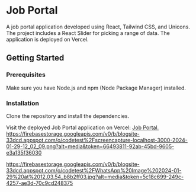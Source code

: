 # Job Portal

A job portal application developed using React, Tailwind CSS, and Unicons. The project includes a React Slider for picking a range of data. The application is deployed on Vercel.

## Getting Started

### Prerequisites

Make sure you have Node.js and npm (Node Package Manager) installed.

### Installation

Clone the repository and install the dependencies.

Visit the deployed Job Portal application on Vercel: [Job Portal.](https://coding-test-nu.vercel.app/)
https://firebasestorage.googleapis.com/v0/b/blogsite-33dcd.appspot.com/o/codetest%2Fscreencapture-localhost-3000-2024-01-29-12_02_09.png?alt=media&token=66493811-92ab-45bd-9605-e3a135f36030

https://firebasestorage.googleapis.com/v0/b/blogsite-33dcd.appspot.com/o/codetest%2FWhatsApp%20Image%202024-01-29%20at%2012.03.54_b8b2ff03.jpg?alt=media&token=5c18c699-249c-4257-ae3d-70c9cd248375
